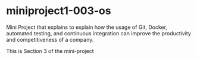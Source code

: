 # miniproject1-003-os
Mini Project that explains to explain how the usage of Git, Docker, automated testing, and continuous integration can improve the productivity and competitiveness of a company.


This is Section 3 of the mini-project
